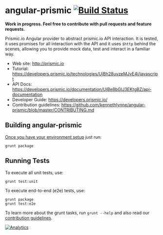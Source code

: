 angular-prismic [![Build Status](https://travis-ci.org/kennethlynne/angular-prismic.png?branch=master)](https://travis-ci.org/kennethlynne/angular-prismic)
===============
**Work in progress. Feel free to contribute with pull requests and feature requests.**

Prismic.io Angular provider to abstract prismic.io API interaction.
It is tested, it uses promises for all interaction with the API and it uses `$http` behind the scenes, allowing you to provide mock data, test and interact in a familiar way.

* Web site: http://prismic.io
* Tutorial: https://developers.prismic.io/technologies/UjBh28uvzeMJvE4i/javascript
* API Docs: https://developers.prismic.io/documentation/UjBe8bGIJ3EKtgBZ/api-documentation
* Developer Guide: https://developers.prismic.io/
* Contribution guidelines: https://github.com/kennethlynne/angular-prismic/blob/master/CONTRIBUTING.md

Building angular-prismic
---------
[Once you have your environment setup](https://github.com/kennethlynne/angular-prismic/blob/master/CONTRIBUTING.md) just run:

    grunt package


Running Tests
-------------
To execute all unit tests, use:

    grunt test:unit

To execute end-to-end (e2e) tests, use:

    grunt package
    grunt test:e2e

To learn more about the grunt tasks, run `grunt --help` and also read our
[contribution guidelines](https://github.com/kennethlynne/angular-prismic/blob/master/CONTRIBUTING.md).

[![Analytics](https://ga-beacon.appspot.com/UA-46835353-1/angular-prismic/README)](https://github.com/igrigorik/ga-beacon)